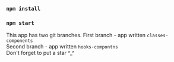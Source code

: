 ### `npm install` 
### `npm start`
This app has two git branches.
First branch - app written `classes-components`   
Second branch - app written `hooks-compontns`   
Don't forget to put a star ^_^
